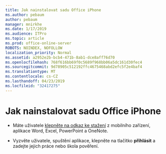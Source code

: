 ```yaml
---
title: Jak nainstalovat sadu Office iPhone
ms.author: pebaum
author: pebaum
manager: mnirkhe
ms.date: 1/17/2019
ms.audience: ITPro
ms.topic: article
ms.prod: office-online-server
ROBOTS: NOINDEX, NOFOLLOW
localization_priority: Normal
ms.assetid: a2952e2b-bcb4-471b-8ab1-dce8aff76d70
ms.openlocfilehash: 768f616bb69f0c5689f968bb06a5dc161d30fec4
ms.sourcegitcommit: 9d78905c512192ffc4675468abd2efc5f2e4baf4
ms.translationtype: MT
ms.contentlocale: cs-CZ
ms.lasthandoff: 04/23/2019
ms.locfileid: "32417275"
---
```

# <a name="how-to-install-office-on-an-iphone"></a>Jak nainstalovat sadu Office iPhone


- Máte uživatele [klepněte na odkaz ke stažení](https://support.office.com/article/9df6d10c-7281-4671-8666-6ca8e339b628?wt.mc_id=Alchemy_ClientDIA) z mobilního zařízení, aplikace Word, Excel, PowerPoint a OneNote. 
    
- Vyzvěte uživatele, spuštění aplikace, klepněte na tlačítko **přihlásit** a zadejte jejich práce nebo škola pověření. 
    

